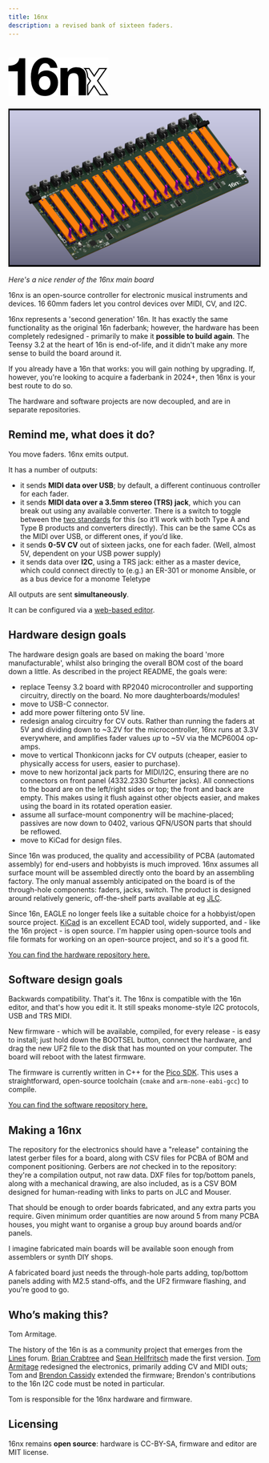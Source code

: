 ```yaml
---
title: 16nx
description: a revised bank of sixteen faders.
---
```


<h1><img src="/images/16nx-logo.png" alt="16nx" style='max-width: 200px' /></h1>

![](images/16nx.png)

_Here's a nice render of the 16nx main board_

16nx is an open-source controller for electronic musical instruments and devices. 16 60mm faders let you control devices over MIDI, CV, and I2C.

16nx represents a 'second generation' 16n. It has exactly the same functionality as the original 16n faderbank; however, the hardware has been completely redesigned - primarily to make it **possible to build again**. The Teensy 3.2 at the heart of 16n is end-of-life, and it didn't make any more sense to build the board around it.

If you already have a 16n that works: you will gain nothing by upgrading. If, however, you're looking to acquire a faderbank in 2024+, then 16nx is your best route to do so.

The hardware and software projects are now decoupled, and are in separate repositories.

## Remind me, what does it do?

You move faders. 16nx emits output.

It has a number of outputs:

- it sends **MIDI data over USB**; by default, a different continuous controller for each fader.
- it sends **MIDI data over a 3.5mm stereo (TRS) jack**, which you can break out using any available converter. There is a switch to toggle between the [two standards][minijackmidi] for this (so it’ll work with both Type A and Type B products and converters directly). This can be the same CCs as the MIDI over USB, or different ones, if you’d like.
- it sends **0-5V CV** out of sixteen jacks, one for each fader. (Well, almost 5V, dependent on your USB power supply)
- it sends data over **I2C**, using a TRS jack: either as a master device, which could connect directly to (e.g.) an ER-301 or monome Ansible, or as a bus device for a monome Teletype

All outputs are sent **simultaneously**.

It can be configured via a [web-based editor][editor].

## Hardware design goals

The hardware design goals are based on making the board 'more manufacturable', whilst also bringing the overall BOM cost of the board down a little. As described in the project README, the goals were:

- replace Teensy 3.2 board with RP2040 microcontroller and supporting circuitry, directly on the board. No more daughterboards/modules!
- move to USB-C connector.
- add more power filtering onto 5V line.
- redesign analog circuitry for CV outs. Rather than running the faders at 5V and dividing down to ~3.2V for the microcontroller, 16nx runs at 3.3V everywhere, and amplifies fader values _up_ to ~5V via the MCP6004 op-amps.
- move to vertical Thonkiconn jacks for CV outputs (cheaper, easier to physically access for users, easier to purchase).
- move to new horizontal jack parts for MIDI/I2C, ensuring there are no connectors on front panel (4332.2330 Schurter jacks). All connections to the board are on the left/right sides or top; the front and back are empty. This makes using it flush against other objects easier, and makes using the board in its rotated operation easier.
- assume all surface-mount componentry will be machine-placed; passives are now down to 0402, various QFN/USON parts that should be reflowed.
- move to KiCad for design files.

Since 16n was produced, the quality and accessibility of PCBA (automated assembly) for end-users and hobbyists is much improved. 16nx assumes all surface mount will be assembled directly onto the board by an assembling factory. The only manual assembly anticipated on the board is of the through-hole components: faders, jacks, switch. The product is designed around relatively generic, off-the-shelf parts available at eg [JLC][jlc].

Since 16n, EAGLE no longer feels like a suitable choice for a hobbyist/open source project. [KiCad][kicad] is an excellent ECAD tool, widely supported, and - like the 16n project - is open source. I'm happier using open-source tools and file formats for working on an open-source project, and so it's a good fit.

[You can find the hardware repository here.][hardware]

## Software design goals

Backwards compatibility. That's it. The 16nx is compatible with the 16n editor, and that's how you edit it. It still speaks monome-style I2C protocols, USB and TRS MIDI.

New firmware - which will be available, compiled, for every release - is easy to install; just hold down the BOOTSEL button, connect the hardware, and drag the new UF2 file to the disk that has mounted on your computer. The board will reboot with the latest firmware.

The firmware is currently written in C++ for the [Pico SDK][picosdk]. This uses a straightforward, open-source toolchain (`cmake` and `arm-none-eabi-gcc`) to compile.

[You can find the software repository here.][software]

## Making a 16nx

The repository for the electronics should have a "release" containing the latest gerber files for a board, along with CSV files for PCBA of BOM and component positioning. Gerbers are _not_ checked in to the repository: they're a compilation output, not raw data. DXF files for top/bottom panels, along with a mechanical drawing, are also included, as is a CSV BOM designed for human-reading with links to parts on JLC and Mouser.

That should be enough to order boards fabricated, and any extra parts you require. Given minimum order quantities are now around 5 from many PCBA houses, you might want to organise a group buy around boards and/or panels.

I imagine fabricated main boards will be available soon enough from assemblers or synth DIY shops.

A fabricated board just needs the through-hole parts adding, top/bottom panels adding with M2.5 stand-offs, and the UF2 firmware flashing, and you're good to go.

## Who’s making this?

Tom Armitage.

The history of the 16n is as a community project that emerges from the [Lines](https://llllllll.co) forum. [Brian Crabtree](https://nnnnnnnn.co) and [Sean Hellfritsch](http://coolmaritime.org) made the first version. [Tom Armitage](https://tomarmitage.com) redesigned the electronics, primarily adding CV and MIDI outs; Tom and [Brendon Cassidy](http://bpcmusic.com) extended the firmware; Brendon's contributions to the 16n I2C code must be noted in particular.

Tom is responsible for the 16nx hardware and firmware.

## Licensing

16nx remains **open source**: hardware is CC-BY-SA, firmware and editor are MIT license.

[jlc]: https://jlcpcb.com
[kicad]: https://kicad.org
[picosdk]: https://www.raspberrypi.com/documentation/pico-sdk/index_doxygen.html
[hardware]: https://github.com/16n-faderbank/16nx
[software]: https://github.com/16n-faderbank/16next_firmware
[editor]: https://16n-faderbank.github.io/editor/
[minijackmidi]: https://minimidi.world/
